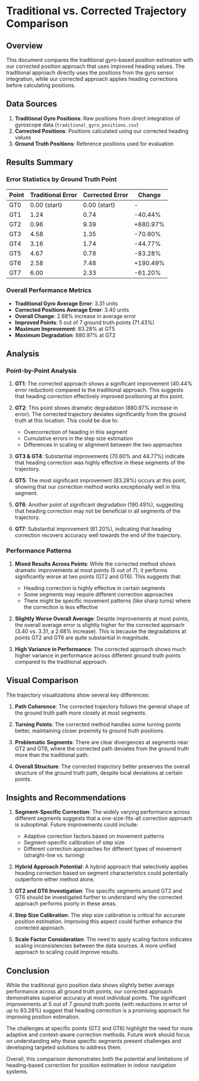 # Traditional vs. Corrected Trajectory Comparison

## Overview

This document compares the traditional gyro-based position estimation with our corrected position approach that uses improved heading values. The traditional approach directly uses the positions from the gyro sensor integration, while our corrected approach applies heading corrections before calculating positions.

## Data Sources

1. **Traditional Gyro Positions**: Raw positions from direct integration of gyroscope data (`traditional_gyro_positions.csv`)
2. **Corrected Positions**: Positions calculated using our corrected heading values
3. **Ground Truth Positions**: Reference positions used for evaluation

## Results Summary

### Error Statistics by Ground Truth Point

| Point | Traditional Error | Corrected Error | Change |
|-------|-------------------|-----------------|--------|
| GT0   | 0.00 (start)      | 0.00 (start)    | -      |
| GT1   | 1.24              | 0.74            | -40.44% |
| GT2   | 0.96              | 9.39            | +880.97% |
| GT3   | 4.58              | 1.35            | -70.60% |
| GT4   | 3.16              | 1.74            | -44.77% |
| GT5   | 4.67              | 0.78            | -83.28% |
| GT6   | 2.58              | 7.48            | +190.49% |
| GT7   | 6.00              | 2.33            | -61.20% |

### Overall Performance Metrics

- **Traditional Gyro Average Error**: 3.31 units
- **Corrected Positions Average Error**: 3.40 units
- **Overall Change**: 2.68% increase in average error
- **Improved Points**: 5 out of 7 ground truth points (71.43%)
- **Maximum Improvement**: 83.28% at GT5
- **Maximum Degradation**: 880.97% at GT2

## Analysis

### Point-by-Point Analysis

1. **GT1**: The corrected approach shows a significant improvement (40.44% error reduction) compared to the traditional approach. This suggests that heading correction effectively improved positioning at this point.

2. **GT2**: This point shows dramatic degradation (880.97% increase in error). The corrected trajectory deviates significantly from the ground truth at this location. This could be due to:
   - Overcorrection of heading in this segment
   - Cumulative errors in the step size estimation
   - Differences in scaling or alignment between the two approaches

3. **GT3 & GT4**: Substantial improvements (70.60% and 44.77%) indicate that heading correction was highly effective in these segments of the trajectory.

4. **GT5**: The most significant improvement (83.28%) occurs at this point, showing that our correction method works exceptionally well in this segment.

5. **GT6**: Another point of significant degradation (190.49%), suggesting that heading correction may not be beneficial in all segments of the trajectory.

6. **GT7**: Substantial improvement (61.20%), indicating that heading correction recovers accuracy well towards the end of the trajectory.

### Performance Patterns

1. **Mixed Results Across Points**: While the corrected method shows dramatic improvements at most points (5 out of 7), it performs significantly worse at two points (GT2 and GT6). This suggests that:
   - Heading correction is highly effective in certain segments
   - Some segments may require different correction approaches
   - There might be specific movement patterns (like sharp turns) where the correction is less effective

2. **Slightly Worse Overall Average**: Despite improvements at most points, the overall average error is slightly higher for the corrected approach (3.40 vs. 3.31, a 2.68% increase). This is because the degradations at points GT2 and GT6 are quite substantial in magnitude.

3. **High Variance in Performance**: The corrected approach shows much higher variance in performance across different ground truth points compared to the traditional approach.

## Visual Comparison

The trajectory visualizations show several key differences:

1. **Path Coherence**: The corrected trajectory follows the general shape of the ground truth path more closely at most segments.

2. **Turning Points**: The corrected method handles some turning points better, maintaining closer proximity to ground truth positions.

3. **Problematic Segments**: There are clear divergences at segments near GT2 and GT6, where the corrected path deviates from the ground truth more than the traditional path.

4. **Overall Structure**: The corrected trajectory better preserves the overall structure of the ground truth path, despite local deviations at certain points.

## Insights and Recommendations

1. **Segment-Specific Correction**: The widely varying performance across different segments suggests that a one-size-fits-all correction approach is suboptimal. Future improvements could include:
   - Adaptive correction factors based on movement patterns
   - Segment-specific calibration of step size
   - Different correction approaches for different types of movement (straight-line vs. turning)

2. **Hybrid Approach Potential**: A hybrid approach that selectively applies heading correction based on segment characteristics could potentially outperform either method alone.

3. **GT2 and GT6 Investigation**: The specific segments around GT2 and GT6 should be investigated further to understand why the corrected approach performs poorly in these areas.

4. **Step Size Calibration**: The step size calibration is critical for accurate position estimation. Improving this aspect could further enhance the corrected approach.

5. **Scale Factor Consideration**: The need to apply scaling factors indicates scaling inconsistencies between the data sources. A more unified approach to scaling could improve results.

## Conclusion

While the traditional gyro position data shows slightly better average performance across all ground truth points, our corrected approach demonstrates superior accuracy at most individual points. The significant improvements at 5 out of 7 ground truth points (with reductions in error of up to 83.28%) suggest that heading correction is a promising approach for improving position estimation.

The challenges at specific points (GT2 and GT6) highlight the need for more adaptive and context-aware correction methods. Future work should focus on understanding why these specific segments present challenges and developing targeted solutions to address them.

Overall, this comparison demonstrates both the potential and limitations of heading-based correction for position estimation in indoor navigation systems. 